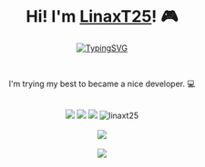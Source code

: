 <div align=center>
    <h1>Hi! I'm <a href="https://github.com/LinaxT25">LinaxT25</a>! 🎮</h1>
    <p align=center>
    <a href="https://git.io/typing-svg"><img src="https://readme-typing-svg.demolab.com?             font=Fira+Code&size=25&pause=1000&color=5F37F7&center=true&vCenter=true&random=false&width=435&lines=Welcome+to+my+profile!"alt="TypingSVG"/></a>
    </p>
    <br>
    <p align=center>I'm trying my best to became a nice developer. 💻</p>
    <br>
    <img src="https://img.shields.io/badge/Discord-LinaxT25-blue"/>
    <img src="https://img.shields.io/badge/Email-vinicius.galvao@ufms.br-blueviolet"/>
    <a href="https://github.com/LinaxT25/Pimenta-Chan"><img src="https://img.shields.io/badge/Working in-Pimenta Chan-red"/></a>
    <img src="https://komarev.com/ghpvc/?username=LinaxT25&label=Profile%20views&color=ff0080&style=flat"alt="linaxt25"/><br>
    <br>
    <a href="https://github.com/anuraghazra/github-readme-stats">
    <img src="https://github-readme-stats.vercel.app/api?username=LinaxT25&line_height=24&show_icons=true&theme=midnight-purple&hide_title=true&rank_icon=github"/></a>
    <br><br>
    <a href="https://github.com/anuraghazra/convoychat">
    <img src="https://github-readme-stats.vercel.app/api/top-langs/?username=LinaxT25&layout=compact&bg_color=000000&text_color=ffffff&icon_color=9f4bff&title_color=9745f5&card_width=500"/></a>
</div>
 



